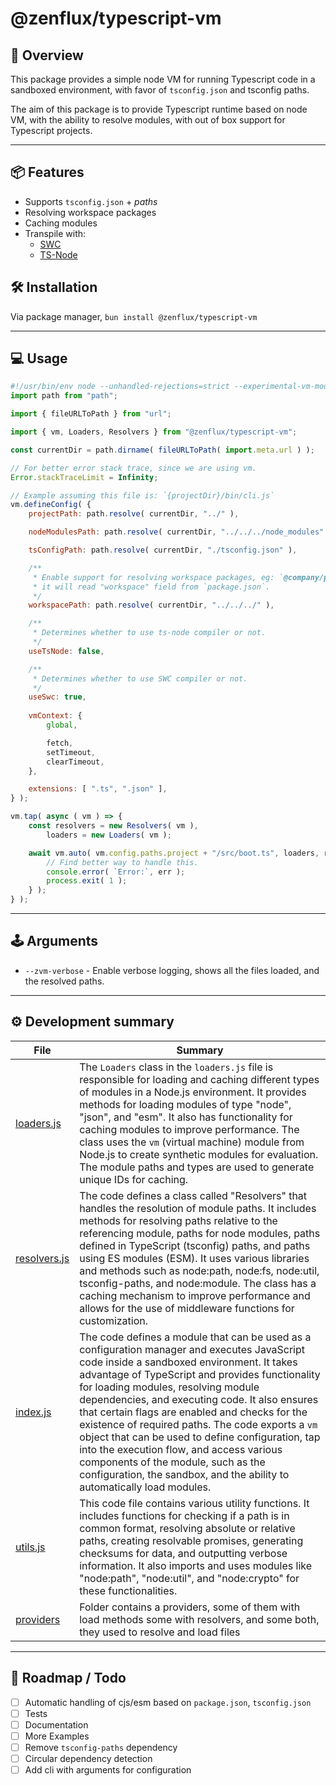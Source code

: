 # @zenflux/typescript-vm

## 📍 Overview

This package provides a simple node VM for running Typescript code in a sandboxed environment, with favor of `tsconfig.json`
and tsconfig paths.

The aim of this package is to provide Typescript runtime based on node VM, with the ability to resolve modules, with out of box support
for Typescript projects.

---

## 📦 Features
- Supports `tsconfig.json` + *paths*
- Resolving workspace packages
- Caching modules
- Transpile with:
    - [SWC](https://github.com/swc-project/swc/)
    - [TS-Node](https://github.com/TypeStrong/ts-node)


## 🛠️ Installation
Via package manager, `bun install @zenflux/typescript-vm`

---

## 💻 Usage
```javascript
#!/usr/bin/env node --unhandled-rejections=strict --experimental-vm-modules --trace-uncaught --no-warnings --trace-exit
import path from "path";

import { fileURLToPath } from "url";

import { vm, Loaders, Resolvers } from "@zenflux/typescript-vm";

const currentDir = path.dirname( fileURLToPath( import.meta.url ) );

// For better error stack trace, since we are using vm.
Error.stackTraceLimit = Infinity;

// Example assuming this file is: `{projectDir}/bin/cli.js`
vm.defineConfig( {
    projectPath: path.resolve( currentDir, "../" ),

    nodeModulesPath: path.resolve( currentDir, "../../../node_modules" ),

    tsConfigPath: path.resolve( currentDir, "./tsconfig.json" ),

    /**
     * Enable support for resolving workspace packages, eg: `@company/package`, 
     * it will read "workspace" field from `package.json`.
     */
    workspacePath: path.resolve( currentDir, "../../../" ),

    /**
     * Determines whether to use ts-node compiler or not.
     */
    useTsNode: false,

    /**
     * Determines whether to use SWC compiler or not.
     */
    useSwc: true,
    
    vmContext: {
        global,

        fetch,
        setTimeout,
        clearTimeout,
    },

    extensions: [ ".ts", ".json" ],
} );

vm.tap( async ( vm ) => {
    const resolvers = new Resolvers( vm ),
        loaders = new Loaders( vm );

    await vm.auto( vm.config.paths.project + "/src/boot.ts", loaders, resolvers ).catch( ( err, f ) => {
        // Find better way to handle this.
        console.error( `Error:`, err );
        process.exit( 1 );
    } );
} );
```

---

## 🕹️ Arguments
- `--zvm-verbose` - Enable verbose logging, shows all the files loaded, and the resolved paths.

---

## 
## ⚙️ Development summary

| File                             | Summary                                                                                                                                                                                                                                                                                                                                                                                                                                                                                                                                                                                                         |
|----------------------------------|-----------------------------------------------------------------------------------------------------------------------------------------------------------------------------------------------------------------------------------------------------------------------------------------------------------------------------------------------------------------------------------------------------------------------------------------------------------------------------------------------------------------------------------------------------------------------------------------------------------------|
| [loaders.js](src/loaders.js)     | The `Loaders` class in the `loaders.js` file is responsible for loading and caching different types of modules in a Node.js environment. It provides methods for loading modules of type "node", "json", and "esm". It also has functionality for caching modules to improve performance. The class uses the `vm` (virtual machine) module from Node.js to create synthetic modules for evaluation. The module paths and types are used to generate unique IDs for caching.                                                                                                                                     |
| [resolvers.js](src/resolvers.js) | The code defines a class called "Resolvers" that handles the resolution of module paths. It includes methods for resolving paths relative to the referencing module, paths for node modules, paths defined in TypeScript (tsconfig) paths, and paths using ES modules (ESM). It uses various libraries and methods such as node:path, node:fs, node:util, tsconfig-paths, and node:module. The class has a caching mechanism to improve performance and allows for the use of middleware functions for customization.                                                                                           |
| [index.js](src/index.js)         | The code defines a module that can be used as a configuration manager and executes JavaScript code inside a sandboxed environment. It takes advantage of TypeScript and provides functionality for loading modules, resolving module dependencies, and executing code. It also ensures that certain flags are enabled and checks for the existence of required paths. The code exports a `vm` object that can be used to define configuration, tap into the execution flow, and access various components of the module, such as the configuration, the sandbox, and the ability to automatically load modules. |
| [utils.js](src/utils.js)         | This code file contains various utility functions. It includes functions for checking if a path is in common format, resolving absolute or relative paths, creating resolvable promises, generating checksums for data, and outputting verbose information. It also imports and uses modules like "node:path", "node:util", and "node:crypto" for these functionalities.                                                                                                                                                                                                                                        |
| [providers](src/providers)       | Folder contains a providers, some of them with load methods some with resolvers, and some both, they used to resolve and load files                                                                                                                                                                                                                                                                                                                                                                                                                                                                             |
---

## 🎯 Roadmap / Todo
- [ ] Automatic handling of cjs/esm based on `package.json`, `tsconfig.json`
- [ ] Tests
- [ ] Documentation
- [ ] More Examples
- [ ] Remove `tsconfig-paths` dependency
- [ ] Circular dependency detection
- [ ] Add cli with arguments for configuration
